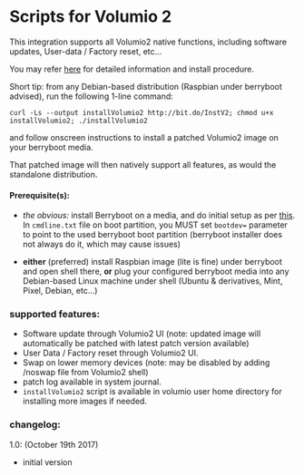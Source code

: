 # Scripts for Volumio 2

This integration supports all Volumio2 native functions, including software updates, User-data / Factory reset, etc...


You may refer [here](https://volumio.org/forum/multiboot-volumio2-with-kodi-under-berryboot-t6818.html#p33742) for detailed information and install procedure.

Short tip: from any Debian-based distribution (Raspbian under berryboot advised), run the following 1-line command:
```
curl -Ls --output installVolumio2 http://bit.do/InstV2; chmod u+x installVolumio2; ./installVolumio2
```
and follow onscreen instructions to install a patched Volumio2 image on your berryboot media.

That patched image will then natively support all features, as would the standalone distribution.



#### Prerequisite(s):
- *the obvious:* install Berryboot on a media, and do initial setup as per [this](http://www.berryterminal.com/doku.php/berryboot).
In `cmdline.txt` file on boot partition, you MUST set `bootdev=` parameter to point to the used berryboot boot partition (berryboot installer does not always do it, which may cause issues)

- **either** (preferred) install Raspbian image (lite is fine) under berryboot and open shell there, **or** plug your configured berryboot media into any Debian-based Linux machine under shell (Ubuntu & derivatives, Mint, Pixel, Debian, etc...)



### supported features:
- Software update through Volumio2 UI (note: updated image will automatically be patched with latest patch version available)
- User Data / Factory reset through Volumio2 UI.
- Swap on lower memory devices (note: may be disabled by adding /noswap file from Volumio2 shell)
- patch log available in system journal.
- `installVolumio2` script is available in volumio user home directory for installing more images if needed.



### changelog:
1.0:  (October 19th 2017)
- initial version
